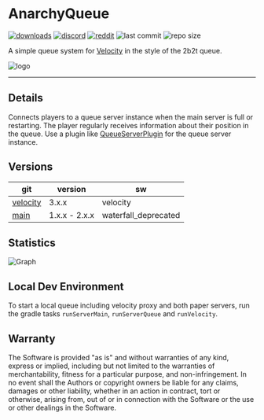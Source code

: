 # AnarchyQueue

[![downloads](https://img.shields.io/github/downloads/zeroBzeroT/AnarchyQueue/total.svg?style=flat-square&labelColor=5c5c5c&color=007D9C)](https://github.com/zeroBzeroT/AnarchyQueue/releases/latest)
[![discord](https://img.shields.io/discord/843551077759844362?logo=discord)](https://discord.gg/7tW8ZAtGr5)
[![reddit](https://img.shields.io/reddit/subreddit-subscribers/0b0t)](https://old.reddit.com/r/0b0t/)
![last commit](https://img.shields.io/github/last-commit/zeroBzeroT/AnarchyQueue)
![repo size](https://img.shields.io/github/languages/code-size/zeroBzeroT/AnarchyQueue.svg?label=repo%20size)

A simple queue system for [Velocity](https://papermc.io/software/velocity) in the style of the 2b2t queue.

![logo](logo.png)

---

## Details

Connects players to a queue server instance when the main server is full or restarting. The player regularly receives
information about their position in the queue.
Use a plugin like [QueueServerPlugin](https://github.com/zeroBzeroT/QueueServerPlugin/) for the queue server instance.

## Versions

| git                                                                          | version       | sw                   |
|------------------------------------------------------------------------------|---------------|----------------------|
| [velocity](https://github.com/zeroBzeroT/AnarchyQueue/tree/velocity)         | 3.x.x         | velocity             |
| [main](https://github.com/zeroBzeroT/AnarchyQueue/tree/waterfall_deprecated) | 1.x.x - 2.x.x | waterfall_deprecated |

## Statistics

![Graph](https://bstats.org/signatures/bungeecord/0b0t_AnarchyQueue.svg)

## Local Dev Environment

To start a local queue including velocity proxy and both paper servers, run the gradle tasks `runServerMain`, `runServerQueue` and `runVelocity`.

## Warranty

The Software is provided "as is" and without warranties of any kind, express
or implied, including but not limited to the warranties of merchantability,
fitness for a particular purpose, and non-infringement. In no event shall the
Authors or copyright owners be liable for any claims, damages or other
liability, whether in an action in contract, tort or otherwise, arising from,
out of or in connection with the Software or the use or other dealings in the
Software.
